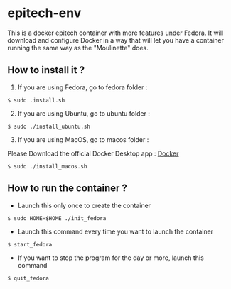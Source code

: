 # epitech-env
This is a docker epitech container with more features under Fedora.
It will download and configure Docker in a way that will let you have a container running the same way as the "Moulinette" does.

## How to install it ?
1. If you are using Fedora, go to fedora folder :
```
$ sudo .install.sh
```

2. If you are using Ubuntu, go to ubuntu folder :
```
$ sudo ./install_ubuntu.sh
```

3. If you are using MacOS, go to macos folder :

Please Download the official Docker Desktop app : <a href="https://download.docker.com/mac/stable/Docker.dmg">Docker </a>

```
$ sudo ./install_macos.sh
```

## How to run the container ?

* Launch this only once to create the container
```
$ sudo HOME=$HOME ./init_fedora
```
* Launch this command every time you want to launch the container
```
$ start_fedora
```
* If you want to stop the program for the day or more, launch this command
```
$ quit_fedora
```
